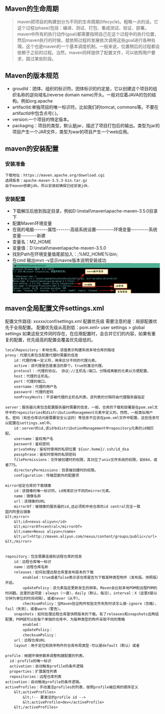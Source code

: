 ## Maven的生命周期
>maven把项目的构建划分为不同的生命周期(lifecycle)。粗略一点的话，它这个过程(phase)包括：编译、测试、打包、集成测试、验证、部署。maven中所有的执行动作(goal)都需要指明自己在这个过程中的执行位置，然后maven执行的时候，就依照过程的发展依次调用这些goal进行各种处理。这个也是maven的一个基本调度机制。一般来说，位置稍后的过程都会依赖于之前的过程。当然，maven同样提供了配置文件，可以依照用户要求，跳过某些阶段。

## Maven的版本规范
* groudId：团体、组织的标识符。团体标识的约定是，它以创建这个项目的组织名称的逆向域名(reverse domain name)开头。一般对应着JAVA的包的结构。例如org.apache
* artifactId:单独项目的唯一标识符。比如我们的tomcat, commons等。不要在artifactId中包含点号(.)。
* version:一个项目的特定版本。
* packaging：项目的类型，默认是jar，描述了项目打包后的输出。类型为jar的项目产生一个JAR文件，类型为war的项目产生一个web应用。

## maven的安装配置
### 安装准备
    下载地址：https://maven.apache.org/download.cgi
    选择版本：apache-maven-3.5.3-bin.tar.gz
    由于maven依赖jdk，所以安装前确保已经安装jdk.
### 安装配置
* 下载解压后放到指定目录，例如D:\install\maven\apache-maven-3.5.0目录下
* 配置Maven环境变量
* 在我的电脑-------属性-------高级系统设置---------环境变量---------系统变量--------新建
* 变量名：M2_HOME
* 变量值：D:\install\maven\apache-maven-3.5.0
* 找到Path在环境变量值尾部加入：;%M2_HOME%\bin; 
* 在cmd 输出mvn -v显示mavne版本说明安装成功
![Alt text](/maven/resource/QQ20180327.png)

## maven全局配置文件settings.xml 
配置文件路径: xxxxx/conf/settings.xml
配置优先级
    需要注意的是：局部配置优先于全局配置。
    配置优先级从高到低：pom.xml> user settings > global settings
    如果这些文件同时存在，在应用配置时，会合并它们的内容，如果有重复的配置，优先级高的配置会覆盖优先级低的。

    localRepository：本地仓库。该值表示构建系统本地仓库的路径
    proxy：代理元素包含配置代理时需要的信息
        id：代理的唯一定义符，用来区分不同的代理元素。                 
        active：该代理是否是激活的那个。true则激活代理。
        protocol：-代理的协议。 协议://主机名:端口，分隔成离散的元素以方便配置。
        host：代理的主机名。
        port：代理的端口。
        username：代理的用户名
        password：代理的密码
        nonProxyHosts：不该被代理的主机名列表。该列表的分隔符由代理服务器指定

    server：服务器元素包含配置服务器时需要的信息，一般，仓库的下载和部署是在pom.xml文件中的repositories和distributionManagement元素中定义的。然而，一般类似用户名、密码（有些仓库访问是需要安全认证的）等信息不应该在pom.xml文件中配置，这些信息可以配置在settings.xml中。
        id：server的id,该id与distributionManagement中repository元素的id相匹配。 
        username：鉴权用户名
        password：鉴权密码
        privateKey：鉴权时使用的私钥位置 ${usr.home}/.ssh/id_dsa
        passphrase：鉴权时使用的私钥密码
        filePermissions：文件被创建时的权限，其对应了unix文件系统的权限，如664，或者775。
        directoryPermissions：目录被创建时的权限。
        configuration：传输层额外的配置项

	mirror给定仓库的下载镜像
        id：该镜像的唯一标识符。id用来区分不同的mirror元素。
        name：镜像名称
        url：该镜像的URL
        mirrorOf：被镜像的服务器的id,这必须和中央仓库的id central完全一致
	国内阿里云镜象
	&lt;mirror>
        &lt;id>nexus-aliyun</id>
        &lt;mirrorOf>central</mirrorOf>
        &lt;name>Nexus aliyun</name>
        &lt;url>http://maven.aliyun.com/nexus/content/groups/public</url>
	&lt;/mirror>


    repository：包含需要连接到远程仓库的信息
        id：远程仓库唯一标识
        name：远程仓库名称
        releases：如何处理远程仓库里发布版本的下载
            enabled：true或者false表示该仓库是否为下载某种类型构件（发布版，快照版）开启。
            updatePolicy：该元素指定更新发生的频率。Maven会比较本地POM和远程POM的时间戳。这里的选项是：always（一直），daily（默认，每日），interval：X（这里X是以分钟为单位的时间间隔），或者never（从不）。
            checksumPolicy：当Maven验证构件校验文件失败时该怎么做-ignore（忽略），fail（失败），或者warn（警告）。
        snapshots：如何处理远程仓库里快照版本的下载。有了releases和snapshots这两组配置，POM就可以在每个单独的仓库中，为每种类型的构件采取不同的策略
            enabled：
            updatePolicy：
            checksumPolicy：
        url：远程仓库URL
        layout：用于定位和排序构件的仓库布局类型-可以是default（默认）或者

    profile：根据环境参数来调整构建配置的列表。
      id：profile的唯一标识
      activation：自动触发profile的条件逻辑
      properties：扩展属性列表
      repositories：远程仓库列表
    activation：自动触发profile的条件逻辑。
    activeProfiles：手动激活profiles的列表，按照profile被应用的顺序定义
        &lt;activeProfiles>
            &lt;!-- 要激活的profile id -->
            &lt;activeProfile>dev</activeProfile>
        &lt;/activeProfiles>